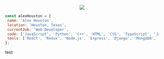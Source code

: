 <p align="center">
  <img src="https://i.imgur.com/jNkozgG.jpg" />
</p>
 
 ```javascript
const alexHouston = {
  name: 'Alex Houston',
  location: 'Houston, Texas',
  currentJob: 'Web Developer',
  code: ['JavaScript', 'Python', 'C++', 'HTML', 'CSS', 'TypeScript', 'Java', 'SQL', 'PostgreSQL'],
  tools: ['React', 'Redux', 'Node.js', 'Express', 'Django', 'MongoDB', 'AWS', 'Adobe Creative Cloud']
};
```
test
